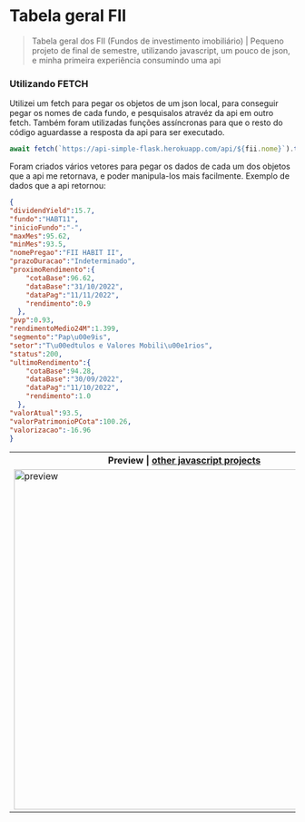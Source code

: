 # Tabela geral FII

>Tabela geral dos FII (Fundos de investimento imobiliário) | Pequeno projeto de final de semestre, utilizando javascript, um pouco de json, e minha primeira experiência consumindo uma api

### Utilizando FETCH

Utilizei um fetch para pegar os objetos de um json local, para conseguir pegar os nomes de cada fundo, e pesquisalos atravéz da api em outro fetch. Também foram utilizadas funções assíncronas para que o resto do código aguardasse a resposta da api para ser executado.

```javascript
await fetch(`https://api-simple-flask.herokuapp.com/api/${fii.nome}`).then(resp => resp.json());
```

Foram criados vários vetores para pegar os dados de cada um dos objetos que a api me retornava, e poder manipula-los mais facilmente.
Exemplo de dados que a api retornou:

```json
{
"dividendYield":15.7,
"fundo":"HABT11",
"inicioFundo":"-",
"maxMes":95.62,
"minMes":93.5,
"nomePregao":"FII HABIT II",
"prazoDuracao":"Indeterminado",
"proximoRendimento":{
    "cotaBase":96.62,
    "dataBase":"31/10/2022",
    "dataPag":"11/11/2022",
    "rendimento":0.9
  },
"pvp":0.93,
"rendimentoMedio24M":1.399,
"segmento":"Pap\u00e9is",
"setor":"T\u00edtulos e Valores Mobili\u00e1rios",
"status":200,
"ultimoRendimento":{
    "cotaBase":94.28,
    "dataBase":"30/09/2022",
    "dataPag":"11/10/2022",
    "rendimento":1.0
  },
"valorAtual":93.5,
"valorPatrimonioPCota":100.26,
"valorizacao":-16.96
}
```

<table>
    <tr>
        <th>Preview | <a href="https://github.com/RenanSouz/Javascript">other javascript projects</a></th>
    </tr>
    <tr>
        <td><img width="600px" src="https://user-images.githubusercontent.com/101893896/201253504-1c7cae2f-5ecb-44fc-90c4-a42b4854f618.png" alt="preview"/></td>
    </tr>
</table>
